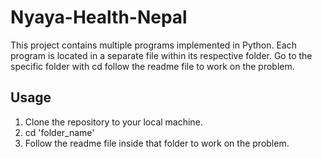 # Nyaya-Health-Nepal

This project contains multiple programs implemented in Python. Each program is located in a separate file within its respective folder. Go to the specific folder with cd  follow the readme file to work on the problem.

## Usage
1. Clone the repository to your local machine.
2. cd 'folder_name'
3. Follow the readme file inside that folder to work on the problem.
